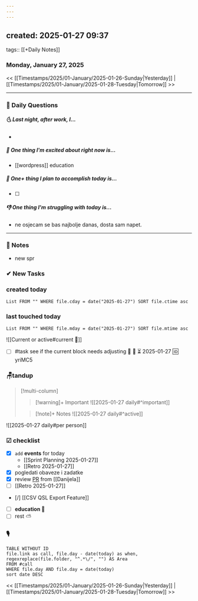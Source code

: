 ```yaml
---
---
---
```

created: 2025-01-27 09:37
---
tags:: [[+Daily Notes]]

### Monday, January 27, 2025

<< [[Timestamps/2025/01-January/2025-01-26-Sunday|Yesterday]] | [[Timestamps/2025/01-January/2025-01-28-Tuesday|Tomorrow]] >>

---
### 📅 Daily Questions
##### 🌜 **Last night, after work, I...**
- 

##### 🙌 **One thing I'm excited about right now is...**
- [[wordpress]] education

##### 🚀 **One+ thing I plan to accomplish today is...**
- [ ] 

##### 👎 **One thing I'm struggling with today is...**
- ne osjecam se bas najbolje danas, dosta sam napet.

---
### 📝 Notes
 - new spr
### ✔ New Tasks

### created today
```dataview
List FROM "" WHERE file.cday = date("2025-01-27") SORT file.ctime asc
```
### last touched today
```dataview
List FROM "" WHERE file.mday = date("2025-01-27") SORT file.mtime asc
`````

![[Current or active#current 📓]]
- [ ] #task see if the current block needs adjusting 🙈 🔽 ⏳ 2025-01-27 🆔 yriMC5
### 🪑tandup 

> [!multi-column]
>> [!warning]+ Important
>> ![[2025-01-27 daily#^important]]
>
>> [!note]+ Notes
>> ![[2025-01-27 daily#^active]]

![[2025-01-27 daily#per person]]

### ☑ checklist
- [x] `add` **events** for today
	- [[Sprint Planning 2025-01-27]]
	- [[Retro 2025-01-27]]
- [x] pogledati  obaveze i zadatke
- [x] review [PR](https://github.com/MeilleursAgents/MediaAPI/pull/331/files) from [[Danijela]] 
- [ ] [[Retro 2025-01-27]]
- [/] [[CSV QSL Export Feature]]
- [ ] **education 🎒**
- [ ] rest ⛅ 

### 🎙
```dataview
TABLE WITHOUT ID
file.link as call, file.day - date(today) as when, regexreplace(file.folder, "^.*\/", "") AS Area
FROM #call
WHERE file.day AND file.day = date(today)
sort date DESC
```

<< [[Timestamps/2025/01-January/2025-01-26-Sunday|Yesterday]] | [[Timestamps/2025/01-January/2025-01-28-Tuesday|Tomorrow]] >>